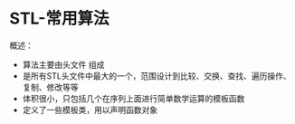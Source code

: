 # STL-常用算法
概述：  
 * 算法主要由头文件<algorithm> <functional> <numeric>组成  
 * <algorithm>是所有STL头文件中最大的一个，范围设计到比较、交换、查找、遍历操作、复制、修改等等  
 * <numeric>体积很小，只包括几个在序列上面进行简单数学运算的模板函数  
 * <functional>定义了一些模板类，用以声明函数对象  
  